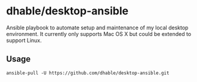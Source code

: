# dhable/desktop-ansible

Ansible playbook to automate setup and maintenance of my local desktop environment.
It currently only supports Mac OS X but could be extended to support Linux.


## Usage

```
ansible-pull -U https://github.com/dhable/desktop-ansible.git
```
